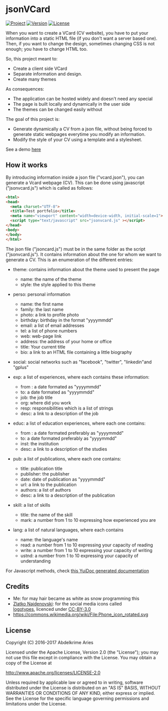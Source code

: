 # jsonVCard

[![Project](https://img.shields.io/badge/Project-jsonVCard-FDEE00.svg)](https://kariminf.github.io/jsonVCard/)
[![Version](https://img.shields.io/badge/Version-0.3.0-FDEE00.svg)](https://github.com/kariminf/jsonVCard/releases)
[![License](https://img.shields.io/badge/License-Apache_2.0-FDEE00.svg)](http://www.apache.org/licenses/LICENSE-2.0)

When you want to create a VCard (CV website), you have to put your information into a static HTML file (if you don't want a server based one).
Then, if you want to change the design, sometimes changing CSS is not enough; you have to change HTML too.

So, this project meant to:
* Create a client side VCard
* Separate information and design.
* Create many themes

As consequences:
* The application can be hosted widely and doesn't need any special
* The page is built locally and dynamically in the user side
* The themes can be changed easily without


The goal of this project is:
* Generate dynamically a CV from a json file, without being forced to generate static webpages everytime you modify an information.
* Modify the style of your CV using a template and a stylesheet.

See a demo [here](https://kariminf.github.io/jsonVCard/)

## How it works

By introducing information inside a json file ("vcard.json"), you can generate a Vcard webpage (CV).
This can be done using javascript ("jsonvcard.js") which is called as follows:
```html
<html>
<head>
  <meta charset="UTF-8">
  <title>Test portfelio</title>
  <meta name="viewport" content="width=device-width, initial-scale=1">
  <script type="text/javascript" src="jsonvcard.js" ></script>
</head>
<body>
</body>
</html>
```
The json file ("jsoncard.js") must be in the same folder as the script ("jsonvcard.js").
It contains information about the one for whom we want to generate a CV.
This is an enumeration of the different entries:
* theme: contains information about the theme used to present the page
  * name: the name of the theme
  * style: the style applied to this theme

* perso: personal information
  * name: the first name
  * family: the last name
  * photo: a link to profile photo
  * birthday: birthday in the format "yyyymmdd"
  * email: a list of email addresses
  * tel: a list of phone numbers
  * web: web-page link
  * address: the address of your home or office
  * title: Your current title
  * bio: a link to an HTML file containing a little biography

* social: social networks such as "facebook", "twitter", "linkedin"and "gplus"

* exp: a list of experiences, where each contains these information:
  * from : a date formated as "yyyymmdd"
  * to: a date formated as "yyyymmdd"
  * job: the job title
  * org: where did you work
  * resp: responsibilities which is a list of strings
  * desc: a link to a description of the job

* educ: a list of education experiences, where each one contains:
  * from : a date formated preferably as "yyyymmdd"
  * to: a date formated preferably as "yyyymmdd"
  * inst: the institution
  * desc: a link to a description of the studies

* pub: a list of publications, where each one contains:
  * title: publication title
  * publisher: the publisher
  * date: date of publication as "yyyymmdd"
  * url: a link to the publication
  * authors: a list of authors
  * desc: a link to a description of the publication

* skill: a list of skills
  * title: the name of the skill
  * mark: a number from 1 to 10 expressing how experienced you are

* lang: a list of natural languages, where each contains
  * name: the language's name
  * read: a number from 1 to 10 expressing your capacity of reading
  * write: a number from 1 to 10 expressing your capacity of writing
  * ustnd: a number from 1 to 10 expressing your capacity of understanding

For Javascript methods, check [this YuiDoc generated documentation](docs/index.html)
## Credits

* Me: for may hair became as white as snow programming this
* [Zlatko Najdenovski](https://www.iconfinder.com/zlaten): for the social media icons called  
[logotypes](https://www.iconfinder.com/iconsets/logotypes), licenced under [CC-BY-3.0](https://creativecommons.org/licenses/by/3.0/)
* https://commons.wikimedia.org/wiki/File:Phone_icon_rotated.svg

## License

Copyright (C) 2016-2017 Abdelkrime Aries

Licensed under the Apache License, Version 2.0 (the "License");
you may not use this file except in compliance with the License.
You may obtain a copy of the License at

http://www.apache.org/licenses/LICENSE-2.0

Unless required by applicable law or agreed to in writing, software
distributed under the License is distributed on an "AS IS" BASIS,
WITHOUT WARRANTIES OR CONDITIONS OF ANY KIND, either express or implied.
See the License for the specific language governing permissions and
limitations under the License.
